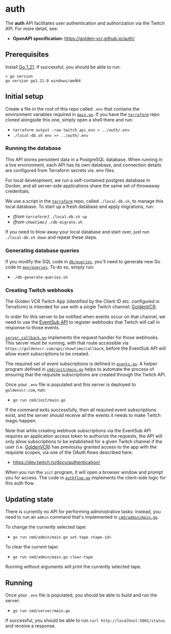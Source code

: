 # auth

The **auth**  API facilitates user authentication and authorization via the Twitch API.
For more detail, see:

- **OpenAPI specification:** https://golden-vcr.github.io/auth/

## Prerequisites

Install [Go 1.21](https://go.dev/doc/install). If successful, you should be able to run:

```
> go version
go version go1.21.0 windows/amd64
```

## Initial setup

Create a file in the root of this repo called `.env` that contains the environment
variables required in [`main.go`](./cmd/server/main.go). If you have the
[`terraform`](https://github.com/golden-vcr/terraform) repo cloned alongside this one,
simply open a shell there and run:

- `terraform output -raw twitch_api_env > ../auth/.env`
- `./local-db.sh env >> ../auth/.env`

### Running the database

This API stores persistent data in a PostgreSQL database. When running in a live
environment, each API has its own database, and connection details are configured from
Terraform secrets via .env files.

For local development, we run a self-contained postgres database in Docker, and all
server-side applications share the same set of throwaway credentials.

We use a script in the [`terraform`](https://github.com/golden-vcr/terraform) repo,
called `./local-db.sh`, to manage this local database. To start up a fresh database and
apply migrations, run:

- _(from `terraform`:)_ `./local-db.sh up`
- _(from `showtime`:)_ `./db-migrate.sh`

If you need to blow away your local database and start over, just run
`./local-db.sh down` and repeat these steps.

### Generating database queries

If you modify the SQL code in [`db/queries`](./db/queries/), you'll need to generate
new Go code to [`gen/queries`](./gen/queries/). To do so, simply run:

- `./db-generate-queries.sh`

### Creating Twitch webhooks

The Golden VCR Twitch App (identified by the Client ID etc. configured in Terraform) is
intended for use with a single Twitch channel: [GoldenVCR](https://www.twitch.tv/goldenvcr).

In order for this server to be notified when events occur on that channel, we need to
use the [EventSub API](https://dev.twitch.tv/docs/eventsub/) to register webhooks that
Twitch will call in response to those events.

[`server_callback.go`](./internal/server/server_callback.go) implements the request
handler for those webhooks. This server must be running, with that route accessible via
`https://goldenvcr.com/api/showtime/callback`, before the EventSub API will allow event
subscriptions to be created.

The required set of event subscriptions is defined in [`events.go`](./events.go). A
helper program defined in [`cmd/init/main.go`](./cmd/init/main.go) helps to automate
the process of ensuring that the requisite subscriptions are created through the Twitch
API.

Once your `.env` file is populated and this server is deployed to `goldenvcr.com`, run:

- `go run cmd/init/main.go`

If the command exits successfully, then all required event subscriptions exist, and the
server _should_ receive all the events it needs to make Twitch magic happen.

Note that while creating webhook subscriptions via the EventSub API requires an
application access token to authorize the requests, the API will only allow
subscriptions to be established for a given Twitch channel if the user (i.e.
[GoldenVCR](https://www.twitch.tv/goldenvcr)) has previoulsy granted access to the app
with the requisite scopes, via one of the OAuth flows described here:

- https://dev.twitch.tv/docs/authentication/

When you run the `init` program, it will open a browser window and prompt you for
access. The code in [`authflow.go`](./internal/eventsub/authflow.go) implements the
client-side logic for this auth flow.

## Updating state

There is currently no API for performing administrative tasks: instead, you need to run
an `admin` command that's implemented in [`cmd/admin/main.go`](./cmd/admin/main.go).

To change the currently selected tape:

- `go run cmd/admin/main.go set-tape <tape-id>`

To clear the current tape:

- `go run cmd/admin/main.go clear-tape`

Running without arguments will print the currently selected tape.

## Running

Once your `.env` file is populated, you should be able to build and run the server:

- `go run cmd/server/main.go`

If successful, you should be able to run `curl http://localhost:5001/status` and
receive a response.
